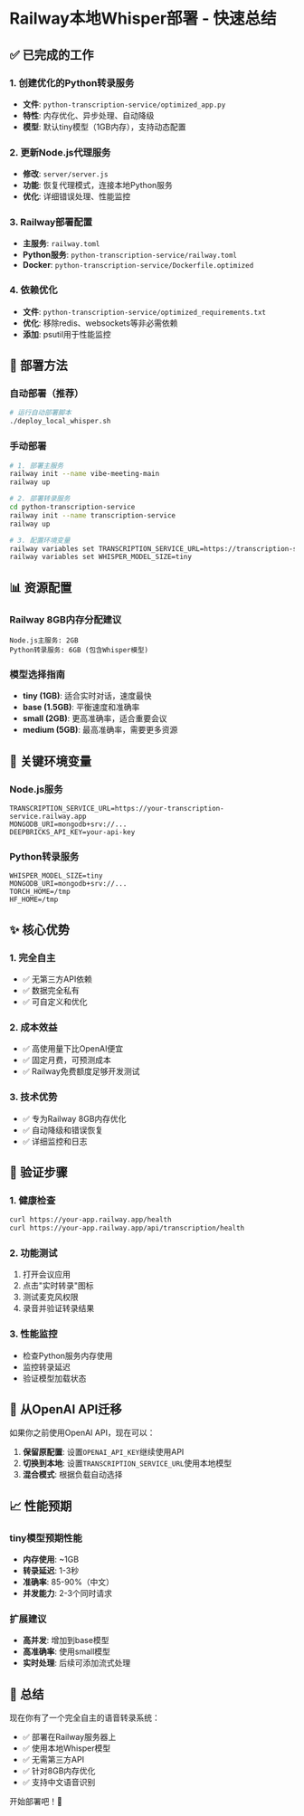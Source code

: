 # Railway本地Whisper部署 - 快速总结

## ✅ 已完成的工作

### 1. 创建优化的Python转录服务
- **文件**: `python-transcription-service/optimized_app.py`
- **特性**: 内存优化、异步处理、自动降级
- **模型**: 默认tiny模型（1GB内存），支持动态配置

### 2. 更新Node.js代理服务
- **修改**: `server/server.js`
- **功能**: 恢复代理模式，连接本地Python服务
- **优化**: 详细错误处理、性能监控

### 3. Railway部署配置
- **主服务**: `railway.toml` 
- **Python服务**: `python-transcription-service/railway.toml`
- **Docker**: `python-transcription-service/Dockerfile.optimized`

### 4. 依赖优化
- **文件**: `python-transcription-service/optimized_requirements.txt`
- **优化**: 移除redis、websockets等非必需依赖
- **添加**: psutil用于性能监控

## 🚀 部署方法

### 自动部署（推荐）
```bash
# 运行自动部署脚本
./deploy_local_whisper.sh
```

### 手动部署
```bash
# 1. 部署主服务
railway init --name vibe-meeting-main
railway up

# 2. 部署转录服务
cd python-transcription-service
railway init --name transcription-service
railway up

# 3. 配置环境变量
railway variables set TRANSCRIPTION_SERVICE_URL=https://transcription-service.railway.app
railway variables set WHISPER_MODEL_SIZE=tiny
```

## 📊 资源配置

### Railway 8GB内存分配建议
```
Node.js主服务: 2GB
Python转录服务: 6GB (包含Whisper模型)
```

### 模型选择指南
- **tiny (1GB)**: 适合实时对话，速度最快
- **base (1.5GB)**: 平衡速度和准确率
- **small (2GB)**: 更高准确率，适合重要会议
- **medium (5GB)**: 最高准确率，需要更多资源

## 🔧 关键环境变量

### Node.js服务
```env
TRANSCRIPTION_SERVICE_URL=https://your-transcription-service.railway.app
MONGODB_URI=mongodb+srv://...
DEEPBRICKS_API_KEY=your-api-key
```

### Python转录服务
```env
WHISPER_MODEL_SIZE=tiny
MONGODB_URI=mongodb+srv://...
TORCH_HOME=/tmp
HF_HOME=/tmp
```

## ✨ 核心优势

### 1. 完全自主
- ✅ 无第三方API依赖
- ✅ 数据完全私有
- ✅ 可自定义和优化

### 2. 成本效益
- ✅ 高使用量下比OpenAI便宜
- ✅ 固定月费，可预测成本
- ✅ Railway免费额度足够开发测试

### 3. 技术优势
- ✅ 专为Railway 8GB内存优化
- ✅ 自动降级和错误恢复
- ✅ 详细监控和日志

## 🧪 验证步骤

### 1. 健康检查
```bash
curl https://your-app.railway.app/health
curl https://your-app.railway.app/api/transcription/health
```

### 2. 功能测试
1. 打开会议应用
2. 点击"实时转录"图标
3. 测试麦克风权限
4. 录音并验证转录结果

### 3. 性能监控
- 检查Python服务内存使用
- 监控转录延迟
- 验证模型加载状态

## 🔄 从OpenAI API迁移

如果你之前使用OpenAI API，现在可以：

1. **保留原配置**: 设置`OPENAI_API_KEY`继续使用API
2. **切换到本地**: 设置`TRANSCRIPTION_SERVICE_URL`使用本地模型
3. **混合模式**: 根据负载自动选择

## 📈 性能预期

### tiny模型预期性能
- **内存使用**: ~1GB
- **转录延迟**: 1-3秒
- **准确率**: 85-90%（中文）
- **并发能力**: 2-3个同时请求

### 扩展建议
- **高并发**: 增加到base模型
- **高准确率**: 使用small模型
- **实时处理**: 后续可添加流式处理

## 🎯 总结

现在你有了一个完全自主的语音转录系统：
- ✅ 部署在Railway服务器上
- ✅ 使用本地Whisper模型
- ✅ 无需第三方API
- ✅ 针对8GB内存优化
- ✅ 支持中文语音识别

开始部署吧！🚀